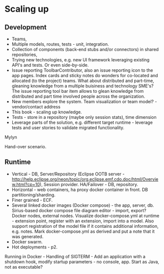# Scaling up

## Development 

* Teams, 
* Multiple models, routes, tests - unit, integration. 
* Collection of components (back-end stubs and/or connectors) in shared repositories, 
* Trying new technologies, e.g. new UI framework leveraging existing API's and tests. Or even side-by-side.
* Issue reporting ToolbarContributor, also an issue reporting icon to the app pages. Index cards and sticky notes do wonders for co-located and allocated (to the project) teams. What about distributed and part-time, gleaning knowledge from a multiple buisiness and technology SME's? The issue reporting tool bar item allows to glean knowledge from distributed and part time involved people across the organization. 
* New members explore the system. Team visualization or team model? - vendor/contact address
* This book - scaling up knowledge.
* Tests - store in a repository (maybe only session stats), time dimension
* Leverage parts of the solution, e.g. different target runtime - leverage tests and user stories to validate migrated functionality.

Mylyn

Hand-over scenario.


## Runtime

* Vertical - DB, Server/Repository (Eclipse OOTB server - http://help.eclipse.org/neon/topic/org.eclipse.emf.cdo.doc/html/Overview.html?cp=10), Session provider. HA/Failover - DB, repository. 
* Horizontal -  web containers, ha proxy docker container in front. DB partitioning/sharding.
* Finer grained - ECF.
* Several linked docker images (Docker compose) - the app, server, db. Sirius-based docker compose file diagram editor - import, export? Docker nodes, external nodes. Visualize docker-compose.yml at runtime - extension point, register with an extension, import into a model. Also support registration of the model file if it contains additional information, e.g. notes. Mark docker-compose.yml as derived and put a note that it was generated.
* Docker swarm. 
* Hot deployments - p2.

Running in Docker - Handling of SIGTERM - Add an application with a shutdown hook, modify startup parameters - no console, app. Start as Java, not as executable?